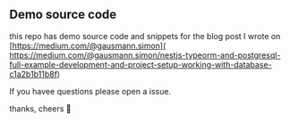 ## Demo source code 

this repo has demo source code and snippets for the blog post I wrote on [https://medium.com/@gausmann.simon](
https://medium.com/@gausmann.simon/nestjs-typeorm-and-postgresql-full-example-development-and-project-setup-working-with-database-c1a2b1b11b8f)

If you havee questions please open a issue. 

thanks, cheers 🍻 
